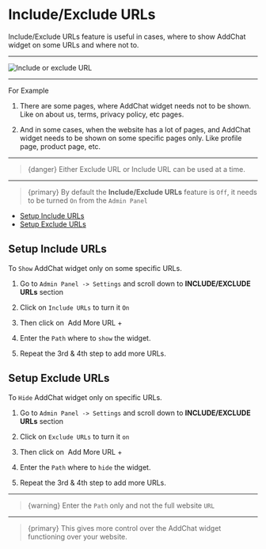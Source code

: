 # Include/Exclude URLs

Include/Exclude URLs feature is useful in cases, where to show AddChat widget on some URLs and where not to.

---

![Include or exclude URL](https://addchat-pro-docs.classiebit.com/images/include-exclude-url.jpg "Include or exclude URL")

---

For Example

1. There are some pages, where AddChat widget needs not to be shown. Like on about us, terms, privacy policy, etc pages. 

2. And in some cases, when the website has a lot of pages, and AddChat widget needs to be shown on some specific pages only. Like profile page, product page, etc. 

---

>{danger} Either Exclude URL or Include URL can be used at a time.

---

>{primary} By default the **Include/Exclude URLs** feature is `Off`, it needs to be turned `On` from the `Admin Panel`


- [Setup Include URLs](#Setup-Include-URLs)
- [Setup Exclude URLs](#Setup-Exclude-URLs)



<a name="Setup-Include-URLs"></a>
## Setup Include URLs

To `Show` AddChat widget only on some specific URLs.

1. Go to `Admin Panel -> Settings` and scroll down to **INCLUDE/EXCLUDE URLs** section

2. Click on `Include URLs` to turn it `On`

3. Then click on &nbsp;<larecipe-button type="primary" size="sm" radius="full">Add More URL +</larecipe-button>

4. Enter the `Path` where to `show` the widget.

5. Repeat the 3rd & 4th step to add more URLs.


<a name="Setup-Exclude-URLs"></a>
## Setup Exclude URLs

To `Hide` AddChat widget only on specific URLs.

1. Go to `Admin Panel -> Settings` and scroll down to **INCLUDE/EXCLUDE URLs** section

2. Click on `Exclude URLs` to turn it `on`

3. Then click on &nbsp;<larecipe-button type="primary" size="sm" radius="full">Add More URL +</larecipe-button>

4. Enter the `Path` where to `hide` the widget.

5. Repeat the 3rd & 4th step to add more URLs.

---

>{warning} Enter the `Path` only and not the full website `URL`

---

>{primary} This gives more control over the AddChat widget functioning over your website.